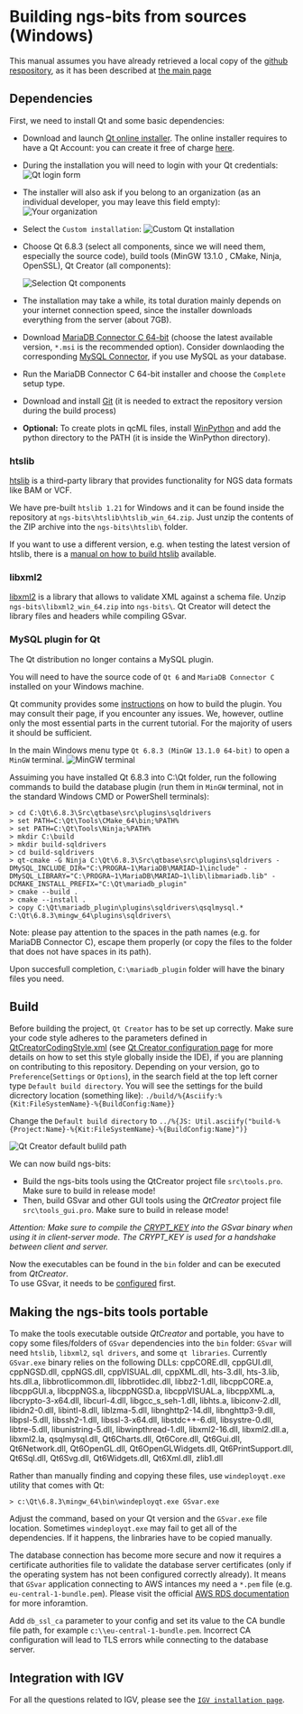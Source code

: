 # Building ngs-bits from sources (Windows)

This manual assumes you have already retrieved a local copy of the [github respository](https://github.com/imgag/ngs-bits), as it has been described at [the main page](../README.md)

## Dependencies

First, we need to install Qt and some basic dependencies:

* Download and launch [Qt online installer](https://www.qt.io/download-qt-installer-oss). The online installer requires to have a Qt Account: you can create it free of charge [here](https://login.qt.io/login).
* During the installation you will need to login with your Qt credentials:
![Qt login form](qt-installer-account.png)
* The installer will also ask if you belong to an organization (as an individual developer, you may leave this field empty): ![Your organization](qt-installer-organization.png)
* Select the `Custom installation`:
![Custom Qt installation](qt-installer-custom.png)
* Choose Qt 6.8.3 (select all components, since we will need them, especially the source code), build tools (MinGW 13.1.0 , CMake, Ninja, OpenSSL), Qt Creator (all components):

  ![Selection Qt components](qt-installer-components.png)
* The installation may take a while, its total duration mainly depends on your internet connection speed, since the installer downloads everything from the server (about 7GB).
* Download [MariaDB Connector C 64-bit](https://downloads.mariadb.com/Connectors/c/) (choose the latest available version, `*.msi` is the recommended option). Consider downlaoding the corresponding [MySQL Connector](https://dev.mysql.com/downloads/connector/cpp/), if you use MySQL as your database.
* Run the MariaDB Connector C 64-bit installer and choose the `Complete` setup type.
* Download and install [Git](https://git-scm.com/download/win) (it is needed to extract the repository version during the build process)
* **Optional:** To create plots in qcML files, install [WinPython](http://winpython.github.io/) and add the python directory to the PATH (it is inside the WinPython directory).

### htslib

[htslib](https://github.com/samtools/htslib) is a third-party library that provides functionality for NGS data formats like BAM or VCF.

We have pre-built `htslib 1.21` for Windows and it can be found inside the repository at `ngs-bits\htslib\htslib_win_64.zip`. Just unzip the contents of the ZIP archive into the `ngs-bits\htslib\` folder.

If you want to use a different version, e.g. when testing the latest version of htslib, there is a [manual on how to build htslib](build_htslib.md#windows) available.

### libxml2

[libxml2](https://github.com/GNOME/libxml2) is a library that allows to validate XML against a schema file. Unzip `ngs-bits\libxml2_win_64.zip` into `ngs-bits\`. Qt Creator will detect the library files and headers while compiling GSvar.

### MySQL plugin for Qt

The Qt distribution no longer contains a MySQL plugin.

You will need to have the source code of `Qt 6` and `MariaDB Connector C` installed on your Windows machine.

Qt community provides some [instructions](https://doc.qt.io/qt-6/sql-driver.html) on how to build the plugin. You may consult their page, if you encounter any issues. We, however, outline only the most essential parts in the current tutorial. For the majority of users it should be sufficient.

In the main Windows menu type `Qt 6.8.3 (MinGW 13.1.0 64-bit)` to open a `MinGW` terminal.
![MinGW terminal](mingw-terminal.png)

Assuiming you have installed Qt 6.8.3 into C:\Qt folder, run the following commands to build the database plugin (run them in `MinGW` terminal, not in the standard Windows CMD or PowerShell terminals):
	
	> cd C:\Qt\6.8.3\Src\qtbase\src\plugins\sqldrivers
	> set PATH=C:\Qt\Tools\CMake_64\bin;%PATH%
	> set PATH=C:\Qt\Tools\Ninja;%PATH%
	> mkdir C:\build
	> mkdir build-sqldrivers
	> cd build-sqldrivers
	> qt-cmake -G Ninja C:\Qt\6.8.3\Src\qtbase\src\plugins\sqldrivers -DMySQL_INCLUDE_DIR="C:\PROGRA~1\MariaDB\MARIAD~1\include" -DMySQL_LIBRARY="C:\PROGRA~1\MariaDB\MARIAD~1\lib\libmariadb.lib" -DCMAKE_INSTALL_PREFIX="C:\Qt\mariadb_plugin"
	> cmake --build .
	> cmake --install .
	> copy C:\Qt\mariadb_plugin\plugins\sqldrivers\qsqlmysql.* C:\Qt\6.8.3\mingw_64\plugins\sqldrivers\

Note: please pay attention to the spaces in the path names (e.g. for MariaDB Connector C), escape them properly (or copy the files to the folder that does not have spaces in its path).

Upon succesfull completion, `C:\mariadb_plugin` folder will have the binary files you need.


## Build

Before building the project, `Qt Creator` has to be set up correctly. Make sure your code style adheres to the parameters defined in [QtCreatorCodingStyle.xml](../QtCreatorCodingStyle.xml) (see [Qt Creator configuration page](qtcreator_setup.md) for more details on how to set this style globally inside the IDE), if you are planning on contributing to this repository. Depending on your version, go to `Preference`(`Settings` or `Options`), in the search field at the top left corner type `Default build directory`. You will see the settings for the build dicrectory location (something like): `./build/%{Asciify:%{Kit:FileSystemName}-%{BuildConfig:Name}}`

Change the `Default build directory` to `../%{JS: Util.asciify("build-%{Project:Name}-%{Kit:FileSystemName}-%{BuildConfig:Name}")}`

![Qt Creator default bulild path](qt-creator-options.png)

We can now build ngs-bits:

* Build the ngs-bits tools using the QtCreator project file `src\tools.pro`. Make sure to build in release mode!  
* Then, build GSvar and other GUI tools using the *QtCreator* project file `src\tools_gui.pro`. Make sure to build in release mode!  

*Attention: Make sure to compile the [CRYPT_KEY](../GSvar/encrypt_settings.md) into the GSvar binary when using it in client-server mode. The CRYPT_KEY is used for a handshake between client and server.*

Now the executables can be found in the `bin` folder and can be executed from *QtCreator*.  
To use GSvar, it needs to be [configured](GSvar/configuration.md) first.


## Making the ngs-bits tools portable

To make the tools executable outside *QtCreator* and portable, you have to copy some files/folders of `GSvar` dependencies into the `bin` folder: `GSvar` will need `htslib`, `libxml2`, `sql drivers`, and some `qt libraries`. Currently `GSvar.exe` binary relies on the following DLLs: cppCORE.dll, cppGUI.dll, cppNGSD.dll, cppNGS.dll, cppVISUAL.dll, cppXML.dll, hts-3.dll, hts-3.lib, hts.dll.a, libbrotlicommon.dll, libbrotlidec.dll, libbz2-1.dll, libcppCORE.a, libcppGUI.a, libcppNGS.a, libcppNGSD.a, libcppVISUAL.a, libcppXML.a, libcrypto-3-x64.dll, libcurl-4.dll, libgcc_s_seh-1.dll, libhts.a, libiconv-2.dll, libidn2-0.dll, libintl-8.dll, liblzma-5.dll, libnghttp2-14.dll, libnghttp3-9.dll, libpsl-5.dll, libssh2-1.dll, libssl-3-x64.dll, libstdc++-6.dll, libsystre-0.dll, libtre-5.dll, libunistring-5.dll, libwinpthread-1.dll, libxml2-16.dll, libxml2.dll.a, libxml2.la, qsqlmysql.dll, Qt6Charts.dll, Qt6Core.dll, Qt6Gui.dll, Qt6Network.dll, Qt6OpenGL.dll, Qt6OpenGLWidgets.dll, Qt6PrintSupport.dll, Qt6Sql.dll, Qt6Svg.dll, Qt6Widgets.dll, Qt6Xml.dll, zlib1.dll

Rather than manually finding and copying these files, use `windeployqt.exe` utility that comes with Qt:

    > c:\Qt\6.8.3\mingw_64\bin\windeployqt.exe GSvar.exe

Adjust the command, based on your Qt version and the `GSvar.exe` file location. Sometimes `windeployqt.exe` may fail to get all of the dependencies. If it happens, the linbraries have to be copied manually.

The database connection has become more secure and now it requires a certificate authorities file to validate the database server certificates (only if the operating system has not been configured correctly already). It means that `GSvar` application connecting to AWS intances my need a `*.pem` file (e.g. `eu-central-1-bundle.pem`). Please visit the official [AWS RDS documentation](https://docs.aws.amazon.com/AmazonRDS/latest/UserGuide/UsingWithRDS.SSL.html) for more inforamtion.

Add `db_ssl_ca` parameter to your config and set its value to the CA bundle file path, for example `c:\\eu-central-1-bundle.pem`. Incorrect CA configuration will lead to TLS errors while connecting to the database server.

## Integration with IGV

For all the questions related to IGV, please see the [`IGV installation page`](GSvar\install_igv.md).